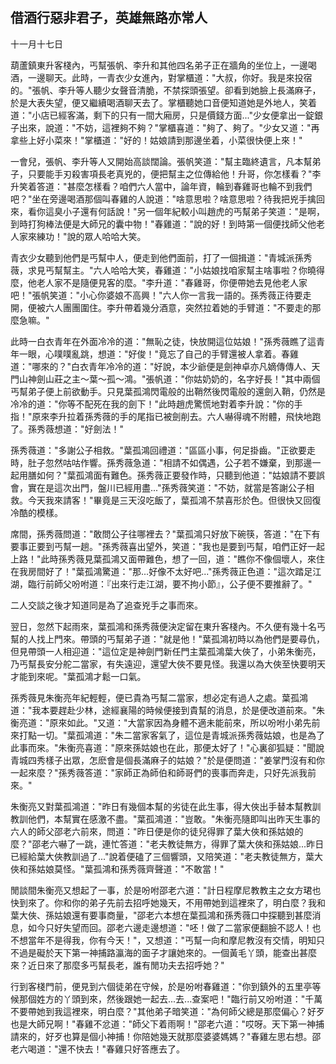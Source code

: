 借酒行惡非君子，英雄無路亦常人
------------------------------

十一月十七日

葫蘆鎮東升客棧內，丐幫張帆、李升和其他四名弟子正在牆角的坐位上，一邊喝酒，一邊聊天。此時，一青衣少女進內，對掌櫃道："大叔，你好。我是來投宿的。"張帆、李升等人聽少女聲音清脆，不禁探頭張望。卻看到她臉上長滿麻子，於是大表失望，便又繼續喝酒聊天去了。掌櫃聽她口音便知道她是外地人，笑着道："小店已經客滿，剩下的只有一間大廂房，只是價錢方面..."少女便拿出一錠銀子出來，說道："不妨，這裡夠不夠？"掌櫃喜道："夠了、夠了。"少女又道："再拿些上好小菜來！"掌櫃道："好的！姑娘請到那邊坐着，小菜很快便上來！"

一會兒，張帆、李升等人又開始高談闊論。張帆笑道："幫主臨終遺言，凡本幫弟子，只要能手刃殺害項長老真兇的，便把幫主之位傳給他！升哥，你怎樣看？"李升笑着答道："甚麼怎樣看？咱們六人當中，論年資，輪到春雞哥也輪不到我們吧？"坐在旁邊喝酒那個叫春雞的人說道："啥意思啦？啥意思啦？待我把兇手擒回來，看你這臭小子還有何話說！"另一個年紀較小叫趙虎的丐幫弟子笑道："是啊，到時打狗棒法便是大師兄的囊中物！"春雞道："說的好！到時第一個便找師父他老人家來練功！"說的眾人哈哈大笑。

青衣少女聽到他們是丐幫中人，便走到他們面前，打了一個揖道："青城派孫秀薇，求見丐幫幫主。"六人哈哈大笑，春雞道："小姑娘找咱家幫主啥事啦？你曉得麼，他老人家不是隨便見客的麼。"李升道："春雞哥，你便帶她去見他老人家吧！"張帆笑道："小心你婆娘不高興！"六人你一言我一語的。孫秀薇正待要走開，便被六人團團圍住。李升帶着幾分酒意，突然拉着她的手臂道："不要走的那麼急嘛。"

此時一白衣青年在外面冷冷的道："無恥之徒，快放開這位姑娘！"孫秀薇瞧了這青年一眼，心噗噗亂跳，想道："好俊！"竟忘了自己的手臂還被人拿着。春雞道："哪來的？"白衣青年冷冷的道："好說，本少爺便是劍神卓亦凡嫡傳傳人、天門山神劍山莊之主～葉～孤～鴻。"張帆道："你姑奶奶的，名字好長！"其中兩個丐幫弟子便上前欲動手。只見葉孤鴻閃電般的出鞘然後閃電般的還劍入鞘，仍然是冷冷的道："你等不配死在我的劍下！"此時趙虎驚慌地對着李升說："你的手指！"原來李升拉着孫秀薇的手的尾指已被劍削去。六人嚇得魂不附體，飛快地跑了。孫秀薇想道："好劍法！"

孫秀薇道："多謝公子相救。"葉孤鴻回禮道："區區小事，何足掛齒。"正欲要走時，肚子忽然咕咕作響。孫秀薇急道："相請不如偶遇，公子若不嫌棄，到那邊一起用膳如何？"葉孤鴻面有難色。孫秀薇正要發作時，只聽到他道："姑娘請不要誤會，實在是這次出門，盤川已經用盡..."孫秀薇笑道："不妨，就當是答謝公子相救。今天我來請客！"畢竟是三天沒吃飯了，葉孤鴻不禁喜形於色。但很快又回復冷酷的模樣。

席間，孫秀薇問道："敢問公子往哪裡去？"葉孤鴻只好放下碗筷，答道："在下有要事正要到丐幫一趟。"孫秀薇喜出望外，笑道："我也是要到丐幫，咱們正好一起上路！"此時孫秀薇見葉孤鴻又面帶難色，想了一回，道："瞧你不像個壞人，來住在我房間好了！"葉孤鴻驚道："那...好像不太好吧..."孫秀薇正色道："這次踏足江湖，臨行前師父吩咐道：『出來行走江湖，要不拘小節』，公子便不要推辭了。"

二人交談之後才知道同是為了追查兇手之事而來。

翌日，忽然下起雨來，葉孤鴻和孫秀薇便決定留在東升客棧內。不久便有幾十名丐幫的人找上門來。帶頭的丐幫弟子道："就是他！"葉孤鴻初時以為他們是要尋仇，但見帶頭一人相迎道："這位定是神劍門新任門主葉孤鴻葉大俠了，小弟朱衡亮，乃丐幫長安分舵二當家，有失遠迎，還望大俠不要見怪。我還以為大俠至快要明天才能到來呢。"葉孤鴻才鬆一口氣。

孫秀薇見朱衡亮年紀輕輕，便已貴為丐幫二當家，想必定有過人之處。葉孤鴻道："我本要趕赴少林，途經襄陽的時候便接到貴幫的消息，於是便改道前來。"朱衡亮道："原來如此。"又道："大當家因為身體不適未能前來，所以吩咐小弟先前來打點一切。"葉孤鴻道："朱二當家客氣了，這位是青城派孫秀薇姑娘，也是為了此事而來。"朱衡亮喜道："原來孫姑娘也在此，那便太好了！"心裏卻狐疑："聞說青城四秀樣子出眾，怎麽會是個長滿麻子的姑娘？"於是便問道："姜掌門沒有和你一起來麼？"孫秀薇答道："家師正為師伯和師哥們的喪事而奔走，只好先派我前來。"

朱衡亮又對葉孤鴻道："昨日有幾個本幫的劣徒在此生事，得大俠出手替本幫教訓教訓他們，本幫實在感激不盡。"葉孤鴻道："豈敢。"朱衡亮隨即叫出昨天生事的六人的師父邵老六前來，問道："昨日便是你的徒兒得罪了葉大俠和孫姑娘的麼？"邵老六嚇了一跳，連忙答道："老夫教徒無方，得罪了葉大俠和孫姑娘...昨日已經給葉大俠教訓過了..."說着便磕了三個響頭，又陪笑道："老夫教徒無方，葉大俠和孫姑娘莫怪。"葉孤鴻和孫秀薇齊聲道："不敢當！"

閒談間朱衡亮又想起了一事，於是吩咐邵老六道："計日程摩尼教教主之女方珺也快到來了。你和你的弟子先前去招呼她幾天，不用帶她到這裡來了，明白麼？我和葉大俠、孫姑娘還有要事商量，"邵老六本想在葉孤鴻和孫秀薇口中探聽到甚麼消息，如今只好失望而回。邵老六邊走邊想道："呸！做了二當家便翻臉不認人！也不想當年不是得我，你有今天！"，又想道："丐幫一向和摩尼教沒有交情，明知只不過是礙於天下第一神捕路瀛海的面子才讓她來的。一個黃毛丫頭，能查出甚麼來？近日來了那麼多丐幫長老，誰有閒功夫去招呼她？"

行到客棧門前，便見到六個徒弟在守候，於是吩咐春雞道："你到鎮外的五里亭等候那個姓方的丫頭到來，然後跟她一起去...去...查案吧！"臨行前又吩咐道："千萬不要帶她到我這裡來，明白麼？"其他弟子暗笑道："為何師父總是那麼偏心？好歹也是大師兄啊！"春雞不忿道："師父下着雨啊！"邵老六道："哎呀。天下第一神捕請來的，好歹也算是個小神捕！你陪她幾天就那麼婆婆媽媽？"春雞左思右想。邵老六喝道："還不快去！"春雞只好答應去了。


